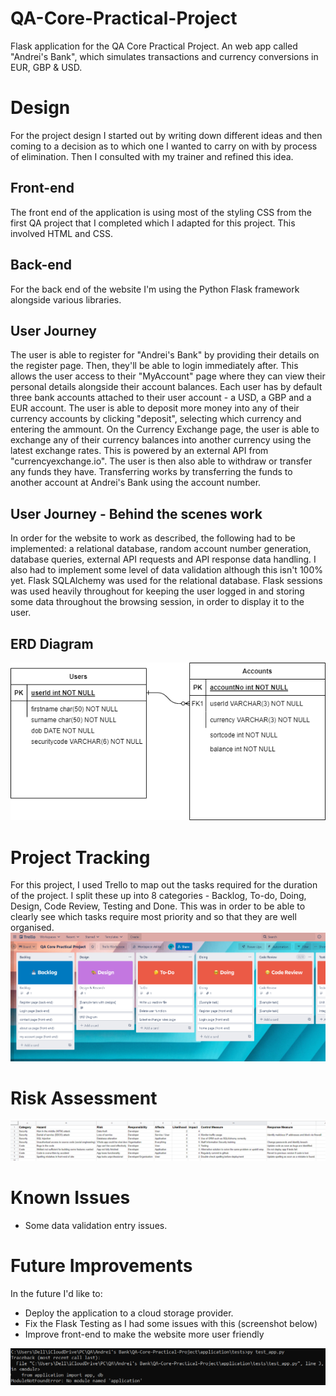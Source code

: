# QA-Core-Practical-Project
Flask application for the QA Core Practical Project. An web app called "Andrei's Bank", which simulates transactions and currency conversions in EUR, GBP &amp; USD.

# Design
For the project design I started out by writing down different ideas and then coming to a decision as to which one I wanted to carry on with by process of elimination. Then I consulted with my trainer and refined this idea.

## Front-end
The front end of the application is using most of the styling CSS from the first QA project that I completed which I adapted for this project. This involved HTML and CSS.

## Back-end
For the back end of the website I'm using the Python Flask framework alongside various libraries.

## User Journey
The user is able to register for "Andrei's Bank" by providing their details on the register page. Then, they'll be able to login immediately after. This allows the user access to their "MyAccount" page where they can view their personal details alongside their account balances. Each user has by default three bank accounts attached to their user account - a USD, a GBP and a EUR account. The user is able to deposit more money into any of their currency accounts by clicking "deposit", selecting which currency and entering the ammount. On the Currency Exchange page, the user is able to exchange any of their currency balances into another currency using the latest exchange rates. This is powered by an external API from "currencyexchange.io". The user is then also able to withdraw or transfer any funds they have. Transferring works by transferring the funds to another account at Andrei's Bank using the account number.

## User Journey - Behind the scenes work
In order for the website to work as described, the following had to be implemented: a relational database, random account number generation, database queries, external API requests and API response data handling. I also had to implement some level of data validation although this isn't 100% yet. Flask SQLAlchemy was used for the relational database. Flask sessions was used heavily throughout for keeping the user logged in and storing some data throughout the browsing session, in order to display it to the user.

## ERD Diagram
![ERD Diagram](ERD.png)

# Project Tracking
For this project, I used Trello to map out the tasks required for the duration of the project. I split these up into 8 categories - Backlog, To-do, Doing, Design, Code Review, Testing and Done. This was in order to be able to clearly see which tasks require most priority and so that they are well organised.
![ERD Diagram](trelloboard-snippet.PNG)

# Risk Assessment
![Risk Assessment](Risk-assessment-snippet.PNG)

# Known Issues
- Some data validation entry issues.

# Future Improvements
In the future I'd like to: 
- Deploy the application to a cloud storage provider.
- Fix the Flask Testing as I had some issues with this (screenshot below)
- Improve front-end to make the website more user friendly

![Flask Testing Error](tests-error.PNG)